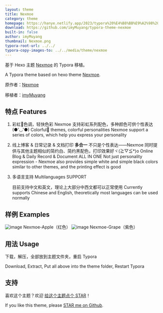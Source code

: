 ```yaml
---
layout: theme
title: Nexmoe
category: theme
homepage: https://hanye.netlify.app/2023/typora%20%E4%B8%BB%E9%A2%98%20nexmoe/
download: https://github.com/imyMuyang/typora-theme-nexmoe
built-in: false
author: imyMuyang
thumbnail: Nexmoe.png
typora-root-url: ../../
typora-copy-images-to: ../../media/theme/nexmoe
---
```


基于 Hexo 主题 [Nexmoe](https://nexmoe.com/) 的 Typora 移植。

A Typora theme based on hexo theme [Nexmoe](https://nexmoe.com/).

原作者：[Nexmoe](https://nexmoe.com/)

移植者：[imyMuyang](https://hanye.netlify.app)

## 特点 Features

1. 彩虹🌈色调，轻快色彩 
   Nexmoe 支持彩虹系列配色，多种颜色可供个性表达(●'◡'●)
   Colorful🌈 themes, colorful personalities
   Nexmoe support a series of colors, which help you express your personality

2. 线上博客 & 日常记录 & 文档打印 **多合一**
   不只是个性表达——Nexmoe 同时提供与其他主题相似的简约白、简约黑配色，打印效果好ヾ(≧▽≦*)o
   Online Blog & Daily Record & Document ALL IN ONE
   Not just personality expression - Nexmoe also provides simple white and simple black colors similar to other themes, and the printing effect is good

3. 多语言支持 Multilanguages SUPPORT

   目前支持中文和英文，理论上大部分中西文都可以正常使用
   Currently supports Chinese and English, theoretically most languages can be used normally

## 样例 Examples

![image](https://github.com/imyMuyang/typora-theme-nexmoe/assets/48580289/d6b45e11-5011-44cb-bb8c-957d9cfdba25)
Nexmoe-Apple（红色）
![image](https://github.com/imyMuyang/typora-theme-nexmoe/assets/48580289/a80f9486-5fd8-4d93-8b91-60d03869115a)
Nexmoe-Grape（紫色）

## 用法 Usage

下载，解压，全部放到主题文件夹，重启 Typora

Download, Extract, Put all above into the theme folder, Restart Typora

## 支持

喜欢这个主题？欢迎 [给这个主题点个 STAR](https://github.com/imyMuyang/typora-theme-nexmoe)！

If you like this theme, please [STAR me on Github](https://github.com/imyMuyang/typora-theme-nexmoe). 
